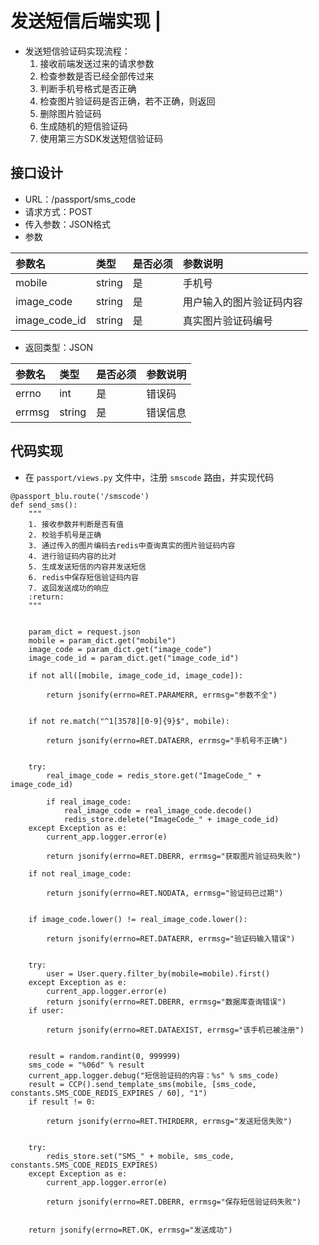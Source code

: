 # 发送短信后端实现 \|

* 发送短信验证码实现流程：
  1. 接收前端发送过来的请求参数
  2. 检查参数是否已经全部传过来
  3. 判断手机号格式是否正确
  4. 检查图片验证码是否正确，若不正确，则返回
  5. 删除图片验证码
  6. 生成随机的短信验证码
  7. 使用第三方SDK发送短信验证码

## 接口设计 <a id="&#x63A5;&#x53E3;&#x8BBE;&#x8BA1;"></a>

* URL：/passport/sms\_code
* 请求方式：POST
* 传入参数：JSON格式
* 参数

| 参数名 | 类型 | 是否必须 | 参数说明 |
| :--- | :--- | :--- | :--- |
| mobile | string | 是 | 手机号 |
| image\_code | string | 是 | 用户输入的图片验证码内容 |
| image\_code\_id | string | 是 | 真实图片验证码编号 |

* 返回类型：JSON

| 参数名 | 类型 | 是否必须 | 参数说明 |
| :--- | :--- | :--- | :--- |
| errno | int | 是 | 错误码 |
| errmsg | string | 是 | 错误信息 |

## 代码实现 <a id="&#x4EE3;&#x7801;&#x5B9E;&#x73B0;"></a>

* 在 `passport/views.py` 文件中，注册 `smscode` 路由，并实现代码

```text
@passport_blu.route('/smscode')
def send_sms():
    """
    1. 接收参数并判断是否有值
    2. 校验手机号是正确
    3. 通过传入的图片编码去redis中查询真实的图片验证码内容
    4. 进行验证码内容的比对
    5. 生成发送短信的内容并发送短信
    6. redis中保存短信验证码内容
    7. 返回发送成功的响应
    :return:
    """
    
    
    param_dict = request.json
    mobile = param_dict.get("mobile")
    image_code = param_dict.get("image_code")
    image_code_id = param_dict.get("image_code_id")

    if not all([mobile, image_code_id, image_code]):
        
        return jsonify(errno=RET.PARAMERR, errmsg="参数不全")

    
    if not re.match("^1[3578][0-9]{9}$", mobile):
        
        return jsonify(errno=RET.DATAERR, errmsg="手机号不正确")

    
    try:
        real_image_code = redis_store.get("ImageCode_" + image_code_id)
        
        if real_image_code:
            real_image_code = real_image_code.decode()
            redis_store.delete("ImageCode_" + image_code_id)
    except Exception as e:
        current_app.logger.error(e)
        
        return jsonify(errno=RET.DBERR, errmsg="获取图片验证码失败")
    
    if not real_image_code:
        
        return jsonify(errno=RET.NODATA, errmsg="验证码已过期")

    
    if image_code.lower() != real_image_code.lower():
        
        return jsonify(errno=RET.DATAERR, errmsg="验证码输入错误")

    
    try:
        user = User.query.filter_by(mobile=mobile).first()
    except Exception as e:
        current_app.logger.error(e)
        return jsonify(errno=RET.DBERR, errmsg="数据库查询错误")
    if user:
        
        return jsonify(errno=RET.DATAEXIST, errmsg="该手机已被注册")

    
    result = random.randint(0, 999999)
    sms_code = "%06d" % result
    current_app.logger.debug("短信验证码的内容：%s" % sms_code)
    result = CCP().send_template_sms(mobile, [sms_code, constants.SMS_CODE_REDIS_EXPIRES / 60], "1")
    if result != 0:
        
        return jsonify(errno=RET.THIRDERR, errmsg="发送短信失败")

    
    try:
        redis_store.set("SMS_" + mobile, sms_code, constants.SMS_CODE_REDIS_EXPIRES)
    except Exception as e:
        current_app.logger.error(e)
        
        return jsonify(errno=RET.DBERR, errmsg="保存短信验证码失败")

    
    return jsonify(errno=RET.OK, errmsg="发送成功")
```

